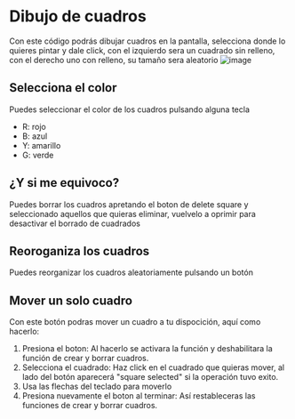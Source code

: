 # Dibujo de cuadros
Con este código podrás dibujar cuadros en la pantalla, selecciona donde lo quieres pintar y dale click, con el izquierdo sera un cuadrado sin relleno, con el derecho uno con relleno,
su tamaño sera aleatorio
![image](https://github.com/user-attachments/assets/27934d61-5ea5-4b29-b317-e3debb7e6bd4)


## Selecciona el color
Puedes seleccionar el color de los cuadros pulsando alguna tecla
- R: rojo
- B: azul
- Y: amarillo
- G: verde

## ¿Y si me equivoco?
Puedes borrar los cuadros apretando el boton de delete square y seleccionado aquellos que quieras eliminar, vuelvelo a oprimir para desactivar el borrado de cuadrados

## Reoroganiza los cuadros
Puedes reorganizar los cuadros aleatoriamente pulsando un botón

## Mover un solo cuadro
Con este botón podras mover un cuadro a tu dispocición, aquí como hacerlo:
1. Presiona el boton: Al hacerlo se activara la función y deshabilitara la función de crear y borrar cuadros.
2. Selecciona el cuadrado: Haz click en el cuadrado que quieras mover, al lado del botón aparecerá "square selected" si la operación tuvo exito.
3. Usa las flechas del teclado para moverlo
4. Presiona nuevamente el boton al terminar: Así restableceras las funciones de crear y borrar cuadros.
